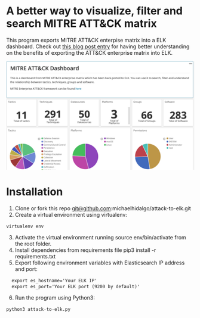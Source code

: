# A better way to visualize, filter and search MITRE ATT&CK matrix

This program exports MITRE ATT&amp;CK enterpise matrix into a ELK dashboard. Check out [this blog post entry](https://blog.michaelhidalgo.info/2019/01/mitre-att-as-kibana-dashboard-part-ll.html) for having better understanding on the benefits of exporting the ATT&CK enterprise matrix into ELK.

![Alt text](/img/platform.jpg?raw=true "Title")

# Installation
1. Clone or fork this repo git@github.com:michaelhidalgo/attack-to-elk.git
2. Create a virtual environment using virtualenv:
```
virtualenv env
```

3. Activate the virtual environment running source env/bin/activate from the root folder.
5. Install dependencies from requirements file pip3 install -r requirements.txt
5. Export following environment variables with Elasticsearch IP address and port:
 ```
   export es_hostname='Your ELK IP'
   export es_port='Your ELK port (9200 by default)'  
  ```
6. Run the program using Python3:
``` python 
python3 attack-to-elk.py
```
